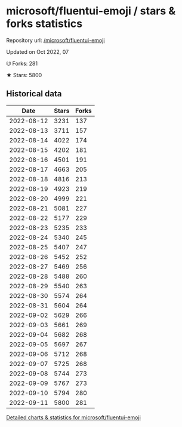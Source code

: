 # microsoft/fluentui-emoji / stars & forks statistics

Repository url: [/microsoft/fluentui-emoji](https://github.com/microsoft/fluentui-emoji)

Updated on Oct 2022, 07

☋ Forks: 281

★ Stars: 5800

## Historical data
| Date | Stars | Forks |
|------|-------|-------|
| 2022-08-12 | 3231 | 137 | 
| 2022-08-13 | 3711 | 157 | 
| 2022-08-14 | 4022 | 174 | 
| 2022-08-15 | 4202 | 181 | 
| 2022-08-16 | 4501 | 191 | 
| 2022-08-17 | 4663 | 205 | 
| 2022-08-18 | 4816 | 213 | 
| 2022-08-19 | 4923 | 219 | 
| 2022-08-20 | 4999 | 221 | 
| 2022-08-21 | 5081 | 227 | 
| 2022-08-22 | 5177 | 229 | 
| 2022-08-23 | 5235 | 233 | 
| 2022-08-24 | 5340 | 245 | 
| 2022-08-25 | 5407 | 247 | 
| 2022-08-26 | 5452 | 252 | 
| 2022-08-27 | 5469 | 256 | 
| 2022-08-28 | 5488 | 260 | 
| 2022-08-29 | 5540 | 263 | 
| 2022-08-30 | 5574 | 264 | 
| 2022-08-31 | 5604 | 264 | 
| 2022-09-02 | 5629 | 266 | 
| 2022-09-03 | 5661 | 269 | 
| 2022-09-04 | 5682 | 268 | 
| 2022-09-05 | 5697 | 267 | 
| 2022-09-06 | 5712 | 268 | 
| 2022-09-07 | 5725 | 268 | 
| 2022-09-08 | 5744 | 273 | 
| 2022-09-09 | 5767 | 273 | 
| 2022-09-10 | 5794 | 280 | 
| 2022-09-11 | 5800 | 281 | 


[Detailed charts & statistics for microsoft/fluentui-emoji](https://reviewgithub.com/rep/microsoft/fluentui-emoji)
